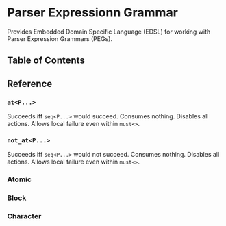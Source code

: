 # Parser Expressionn Grammar
Provides Embedded Domain Specific Language (EDSL) for working with Parser Expression Grammars (PEGs).


## Table of Contents

## Reference

### `at<P...>` ###
Succeeds iff `seq<P...>` would succeed.
Consumes nothing.
Disables all actions.
Allows local failure even within `must<>`.

### `not_at<P...>` ###
Succeeds iff `seq<P...>` would not succeed.
Consumes nothing.
Disables all actions.
Allows local failure even within `must<>`.

### Atomic ###


### Block ###
### Character ###
